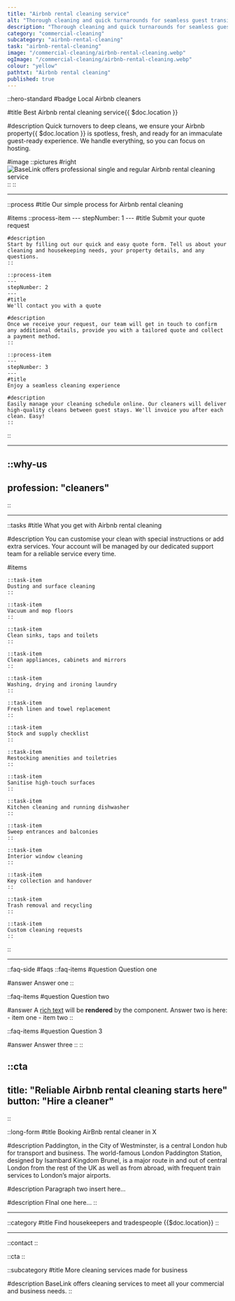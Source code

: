 ```yaml
---
title: "Airbnb rental cleaning service"
alt: "Thorough cleaning and quick turnarounds for seamless guest transitions"
description: "Thorough cleaning and quick turnarounds for seamless guest transitions"
category: "commercial-cleaning"
subcategory: "airbnb-rental-cleaning"
task: "airbnb-rental-cleaning"
image: "/commercial-cleaning/airbnb-rental-cleaning.webp"
ogImage: "/commercial-cleaning/airbnb-rental-cleaning.webp"
colour: "yellow"
pathtxt: "Airbnb rental cleaning"
published: true
---
```


::hero-standard
#badge
Local Airbnb cleaners

#title
Best Airbnb rental cleaning service{{ $doc.location }}

#description
Quick turnovers to deep cleans, we ensure your Airbnb property{{ $doc.location }} is spotless, fresh, and ready for an immaculate guest-ready experience. We handle everything, so you can focus on hosting.

#image
    ::pictures
    #right
    ![BaseLink offers professional single and regular Airbnb rental cleaning service](/commercial-cleaning/airbnb-rental-cleaning.webp)
    ::
::

---

::process
#title
Our simple process for Airbnb rental cleaning

#items
    ::process-item
    ---
    stepNumber: 1
    ---
    #title
    Submit your quote request

    #description
    Start by filling out our quick and easy quote form. Tell us about your cleaning and housekeeping needs, your property details, and any questions.
    ::
    
    ::process-item
    ---
    stepNumber: 2
    ---
    #title
    We'll contact you with a quote

    #description
    Once we receive your request, our team will get in touch to confirm any additional details, provide you with a tailored quote and collect a payment method.
    ::

    ::process-item
    ---
    stepNumber: 3
    ---
    #title
    Enjoy a seamless cleaning experience

    #description
    Easily manage your cleaning schedule online. Our cleaners will deliver high-quality cleans between guest stays. We'll invoice you after each clean. Easy!
    ::
::

---

::why-us
---
profession: "cleaners"
---
::

---

::tasks
#title
What you get with Airbnb rental cleaning

#description
You can customise your clean with special instructions or add extra services. Your account will be managed by our dedicated support team for a reliable service every time.

#items
    
    ::task-item
    Dusting and surface cleaning
    ::
    
    ::task-item
    Vacuum and mop floors
    ::
    
    ::task-item
    Clean sinks, taps and toilets
    ::
    
    ::task-item
    Clean appliances, cabinets and mirrors
    ::
    
    ::task-item
    Washing, drying and ironing laundry
    ::
    
    ::task-item
    Fresh linen and towel replacement
    ::
    
    ::task-item
    Stock and supply checklist
    ::
    
    ::task-item
    Restocking amenities and toiletries
    ::

    ::task-item
    Sanitise high-touch surfaces
    ::

    ::task-item
    Kitchen cleaning and running dishwasher
    ::

    ::task-item
    Sweep entrances and balconies
    ::

    ::task-item
    Interior window cleaning
    ::

    ::task-item
    Key collection and handover
    ::

    ::task-item
    Trash removal and recycling
    ::

    ::task-item
    Custom cleaning requests
    ::
::

---

::faq-side
#faqs
  ::faq-items
  #question
  Question one

  #answer
  Answer one
  ::

  ::faq-items
  #question
  Question two

  #answer
  A [rich text](/services/commercial-cleaning) will be **rendered** by the component.
  Answer two is here:
    - item one
    - item two
  ::

  ::faq-items
  #question
  Question 3

  #answer
  Answer three
  ::
::

::cta
---
title: "Reliable Airbnb rental cleaning starts here"
button: "Hire a cleaner"
---
::

::long-form
#title
Booking AirBnb rental cleaner in X

#description
Paddington, in the City of Westminster, is a central London hub for transport and business. The world-famous London Paddington Station, designed by Isambard Kingdom Brunel, is a major route in and out of central London from the rest of the UK as well as from abroad, with frequent train services to London’s major airports.

#description
Paragraph two insert here...

#description
FInal one here...
::

---

::category
#title
Find housekeepers and tradespeople {{$doc.location}}
::

---

::contact
::

::cta
::

::subcategory
#title
More cleaning services made for business

#description
BaseLink offers cleaning services to meet all your commercial and business needs.
::
